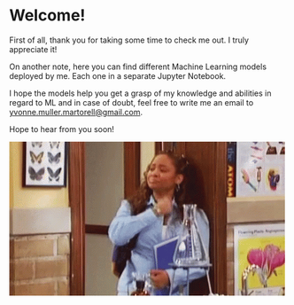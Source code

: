 # Welcome!

First of all, thank you for taking some time to check me out. I truly appreciate it!

On another note, here you can find different Machine Learning models deployed by me. Each one in a separate Jupyter Notebook.

I hope the models help you get a grasp of my knowledge and abilities in regard to ML and in case of doubt, feel free to write me an email to yvonne.muller.martorell@gmail.com.

Hope to hear from you soon!

![Peace out](/peace_out.gif)
